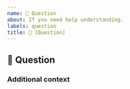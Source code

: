 ```yaml
---
name: 💬 Question
about: If you need help understanding.
labels: question
title: 💬 [Question] 
---
```

<!-- Chat with the Team -->
<!-- If you need an answer right away, visit the Discord: https://discord.gg/BgcMF2s -->

## 💬 Question
<!-- Describe your Question in detail. Include screenshots and drawings if needed. -->

### Additional context
<!-- Add any other context or screenshots about the feature request here.-->
